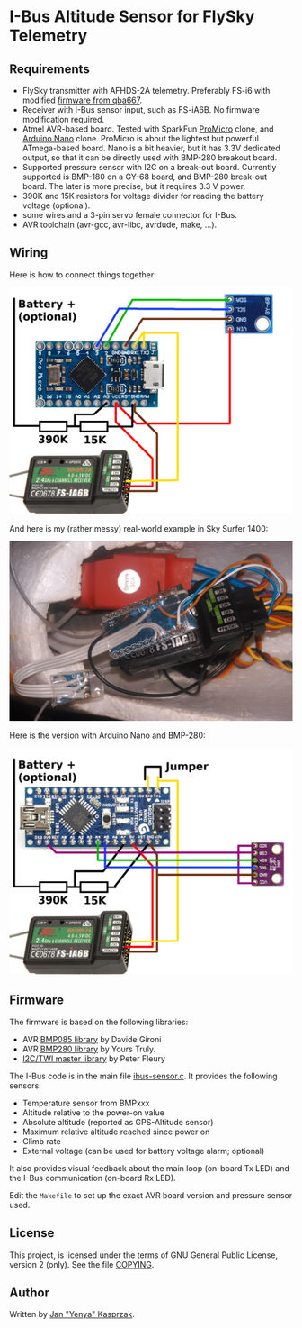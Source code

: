 # I-Bus Altitude Sensor for FlySky Telemetry

## Requirements

* FlySky transmitter with AFHDS-2A telemetry. Preferably FS-i6 with
  modified [firmware from qba667](https://github.com/qba667/FlySkyI6).
* Receiver with I-Bus sensor input, such as FS-iA6B. No firmware modification
  required.
* Atmel AVR-based board. Tested with SparkFun
  [ProMicro](https://www.sparkfun.com/products/12640) clone, and
  [Arduino Nano](https://www.arduino.cc/en/Guide/ArduinoNano) clone.
  ProMicro is about the lightest but powerful ATmega-based board.
  Nano is a bit heavier, but it has 3.3V dedicated output, so that
  it can be directly used with BMP-280 breakout board.
* Supported pressure sensor with I2C on a break-out board. Currently
  supported is BMP-180 on a GY-68 board, and BMP-280 break-out board.
  The later is more precise, but it requires 3.3 V power.
* 390K and 15K resistors for voltage divider for reading the battery
  voltage (optional).
* some wires and a 3-pin servo female connector for I-Bus.
* AVR toolchain (avr-gcc, avr-libc, avrdude, make, ...).

## Wiring

Here is how to connect things together:

![wiring](wiring.png)

And here is my (rather messy) real-world example in Sky Surfer 1400:

![Wiring in Sky Surfer 1400](wiring-photo.jpg)

Here is the version with Arduino Nano and BMP-280:

![Nano with BMP280](wiring-nano-bmp280.png)

## Firmware

The firmware is based on the following libraries:

* AVR [BMP085 library](https://davidegironi.blogspot.cz/2012/10/avr-atmega-bmp085-pressure-sensor.html) by Davide Gironi
* AVR [BMP280 library](https://github.com/Yenya/avr-bmp280) by Yours Truly.
* [I2C/TWI master library](http://homepage.hispeed.ch/peterfleury/doxygen/avr-gcc-libraries/group__pfleury__ic2master.html) by Peter Fleury

The I-Bus code is in the main file [ibus-sensor.c](ibus-sensor.c).
It provides the following sensors:

* Temperature sensor from BMPxxx
* Altitude relative to the power-on value
* Absolute altitude (reported as GPS-Altitude sensor)
* Maximum relative altitude reached since power on
* Climb rate
* External voltage (can be used for battery voltage alarm; optional)

It also provides visual feedback about the main loop (on-board Tx LED)
and the I-Bus communication (on-board Rx LED).

Edit the `Makefile` to set up the exact AVR board version and pressure
sensor used.

## License

This project, is licensed under the terms of GNU General Public License,
version 2 (only). See the file [COPYING](COPYING).

## Author

Written by [Jan "Yenya" Kasprzak](https://www.fi.muni.cz/~kas/).

